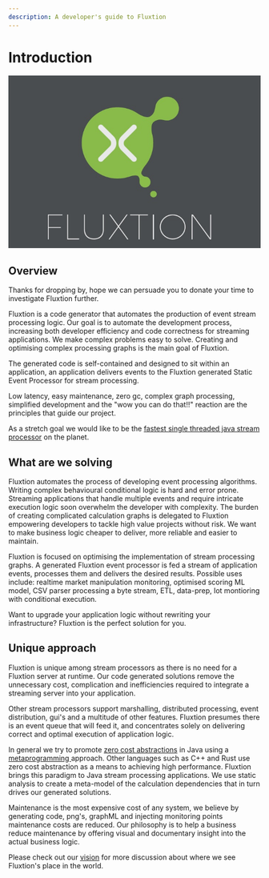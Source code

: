 ```yaml
---
description: A developer's guide to Fluxtion
---
```


# Introduction

![](.gitbook/assets/flxution-1.jpg)

## Overview

Thanks for dropping by, hope we can persuade you to donate your time to investigate Fluxtion further.

Fluxtion is a code generator that automates the production of event stream processing logic. Our goal is to automate the development process, increasing both developer efficiency and code correctness for streaming applications. We make complex problems easy to solve. Creating and optimising complex processing graphs is the main goal of Fluxtion.

The generated code is self-contained and designed to sit within an application, an application delivers events to the Fluxtion generated Static Event Processor for stream processing. 

Low latency, easy maintenance, zero gc, complex graph processing, simplified development and the "wow you can do that!!" reaction are the principles that guide our project.

As a stretch goal we would like to be the [fastest single threaded java stream processor](https://github.com/v12technology/fluxtion-quickstart/blob/master/README.md#run) on the planet.

## What are we solving

Fluxtion automates the process of developing event processing algorithms. Writing complex behavioural conditional logic is hard and error prone. Streaming applications that handle multiple events and require intricate execution logic soon overwhelm the developer with complexity. The burden of creating complicated calculation graphs is delegated to Fluxtion empowering developers to tackle high value projects without risk. We want to make business logic cheaper to deliver, more reliable and easier to maintain.

Fluxtion is focused on optimising the implementation of stream processing graphs. A generated Fluxtion event processor is fed a stream of application events, processes them and delivers the desired results. Possible uses include: realtime market manipulation monitoring, optimised scoring ML model, CSV parser processing a byte stream, ETL, data-prep, Iot montioring with conditional execution.

Want to upgrade your application logic without rewriting your infrastructure? Fluxtion is the perfect solution for you.

## Unique approach

Fluxtion is unique among stream processors as there is no need for a Fluxtion server at runtime. Our code generated solutions remove the unnecessary cost, complication and inefficiencies required to integrate a streaming server into your application. 

Other stream processors support marshalling, distributed processing, event distribution, gui's and a multitude of other features. Fluxtion presumes there is an event queue that will feed it, and concentrates solely on delivering correct and optimal execution of application logic. 

In general we try to promote [zero cost abstractions](http://matthewfl.com/2114/programming/cost-of-abstractions) in Java using a [metaprogramming ](https://en.wikipedia.org/wiki/Metaprogramming)approach. Other languages such as C++ and Rust use zero cost abstraction as a means to achieving high performance. Fluxtion brings this paradigm to Java stream processing applications. We use static analysis to create a meta-model of the calculation dependencies that in turn drives our generated solutions.

Maintenance is the most expensive cost of any system, we believe by generating code, png's, graphML and injecting monitoring points maintenance costs are reduced. Our philosophy is to help a business reduce maintenance by offering visual and documentary insight into the actual business logic.

Please check out our [vision](https://github.com/v12technology/fluxtion/blob/master/VISION.md) for more discussion about where we see Fluxtion's place in the world.

